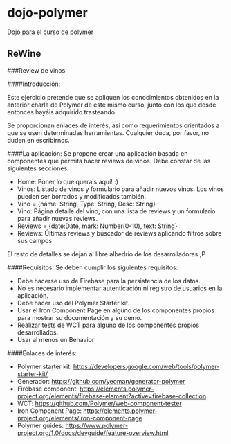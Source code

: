 # dojo-polymer
Dojo para el curso de polymer


## ReWine
###Review de vinos

####Introducción:

Este ejercicio pretende que se apliquen los conocimientos obtenidos en la anterior charla de Polymer de este mismo curso, junto con los que desde entonces hayáis adquirido trasteando.

Se proporcionan enlaces de interés, así como requerimientos orientados a que se usen determinadas herramientas.
Cualquier duda, por favor, no duden en escribirnos.

####La aplicación:
Se propone crear una aplicación basada en componentes que permita hacer reviews de vinos. Debe constar de las siguientes secciones:
  - Home: Poner lo que querais aquí! :)
  - Vinos: Listado de vinos y formulario para añadir nuevos vinos. Los vinos pueden ser borrados y modificados     también.
  - Vino = {name: String, Type: String, Desc: String}
  - Vino: Página detalle del vino, con una lista de reviews y un formulario para añadir nuevas reviews.
  - Reviews = {date:Date, mark: Number(0-10), text: String}
  - Reviews: Últimas reviews y buscador de reviews aplicando filtros sobre sus campos

El resto de detalles se dejan al libre albedrío de los desarrolladores ;P

####Requisitos:
Se deben cumplir los siguientes requisitos:
  - Debe hacerse uso de Firebase para la persistencia de los datos.
  - No es necesario implementar autenticación ni registro de usuarios en la aplicación.
  - Debe hacer uso del Polymer Starter kit.
  - Usar el Iron Component Page en alguno de los componentes propios para mostrar su documentación y su demo.
  - Realizar tests de WCT para alguno de los componentes propios desarrollados.
  - Usar al menos un Behavior

####Enlaces de interés:

  - Polymer starter kit: https://developers.google.com/web/tools/polymer-starter-kit/
  - Generador: https://github.com/yeoman/generator-polymer
  - Firebase component: https://elements.polymer-project.org/elements/firebase-element?active=firebase-collection
  - WCT: https://github.com/Polymer/web-component-tester
  - Iron Component Page: https://elements.polymer-project.org/elements/iron-component-page
 - Polymer guides: https://www.polymer-project.org/1.0/docs/devguide/feature-overview.html
